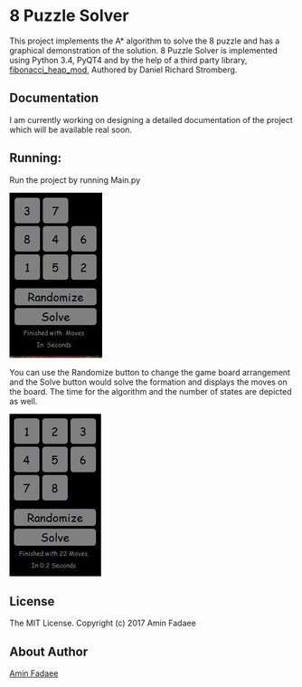 # 8 Puzzle Solver


This project implements the A* algorithm to solve the 8 puzzle and has a graphical demonstration of the solution. 8 Puzzle Solver is implemented using Python 3.4, PyQT4 and by the help of a third party library, [fibonacci_heap_mod](https://pypi.python.org/pypi/fibonacci-heap-mod/), Authored by Daniel Richard Stromberg.


Documentation
-------------
I am currently working on designing a detailed documentation of the project which will be available real soon.


Running:
---
Run the project by running Main.py

![some](ScreenShots/1.JPG)


You can use the Randomize button to change the game board arrangement and the Solve button would solve the formation and displays the moves on the board. The time for the algorithm and the number of states are depicted as well.


![some](ScreenShots/2.JPG)


License
-------

The MIT License. Copyright (c) 2017 Amin Fadaee

About Author
----------------

[Amin Fadaee](https://www.linkedin.com/in/aminfadaee/)

